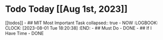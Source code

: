 # Todo Today [[Aug 1st, 2023]]
[[todos]]
	- ## MIT Most Important Task
	  collapsed:: true
		- NOW
		  :LOGBOOK:
		  CLOCK: [2023-08-01 Tue 18:20:38]
		  :END:
	- ## Must Do
		- DONE
	- ## If I Have Time
		- DONE